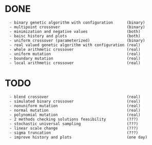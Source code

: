 # DONE 

      - binary genetic algorithm with configuration      (binary)
      - multipoint crossover                             (binary)
      - minimization and negative values                 (both)
      - baisc history and plots                          (both)
	  - uniform crossover (parameterized)                (binary)
	  - real valued genetic algorithm with configuration (real)
	  - whole arithmetic crossover                       (real)
	  - uniform mutation                                 (real)
	  - boundary mutation                                (real)
	  - local arithmetic crossover                       (real)

# TODO 
      
      - blend crossover                                  (real)
      - simulated binary crossover                       (real)
      - nonuniform mutation                              (real)
      - normal mutation                                  (real)
      - polynomial mutation                              (real)
      - 2 methods checking solutions feasibility         (???)
      - stochastic universal sampling                    (???)
      - linear scale change                              (???)
      - sigma truncation                                 (???)
      - improve history and plots                        (one day)

